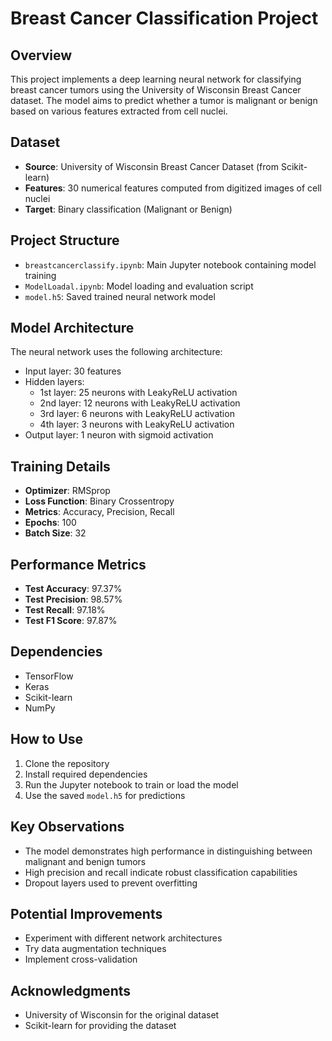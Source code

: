 # Breast Cancer Classification Project

## Overview
This project implements a deep learning neural network for classifying breast cancer tumors using the University of Wisconsin Breast Cancer dataset. The model aims to predict whether a tumor is malignant or benign based on various features extracted from cell nuclei.

## Dataset
- **Source**: University of Wisconsin Breast Cancer Dataset (from Scikit-learn)
- **Features**: 30 numerical features computed from digitized images of cell nuclei
- **Target**: Binary classification (Malignant or Benign)

## Project Structure
- `breastcancerclassify.ipynb`: Main Jupyter notebook containing model training
- `ModelLoadal.ipynb`: Model loading and evaluation script
- `model.h5`: Saved trained neural network model

## Model Architecture
The neural network uses the following architecture:
- Input layer: 30 features
- Hidden layers:
  - 1st layer: 25 neurons with LeakyReLU activation
  - 2nd layer: 12 neurons with LeakyReLU activation
  - 3rd layer: 6 neurons with LeakyReLU activation
  - 4th layer: 3 neurons with LeakyReLU activation
- Output layer: 1 neuron with sigmoid activation

## Training Details
- **Optimizer**: RMSprop
- **Loss Function**: Binary Crossentropy
- **Metrics**: Accuracy, Precision, Recall
- **Epochs**: 100
- **Batch Size**: 32

## Performance Metrics
- **Test Accuracy**: 97.37%
- **Test Precision**: 98.57%
- **Test Recall**: 97.18%
- **Test F1 Score**: 97.87%

## Dependencies
- TensorFlow
- Keras
- Scikit-learn
- NumPy

## How to Use
1. Clone the repository
2. Install required dependencies
3. Run the Jupyter notebook to train or load the model
4. Use the saved `model.h5` for predictions

## Key Observations
- The model demonstrates high performance in distinguishing between malignant and benign tumors
- High precision and recall indicate robust classification capabilities
- Dropout layers used to prevent overfitting

## Potential Improvements
- Experiment with different network architectures
- Try data augmentation techniques
- Implement cross-validation

## Acknowledgments
- University of Wisconsin for the original dataset
- Scikit-learn for providing the dataset
